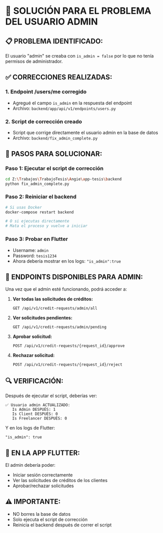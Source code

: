 
# 🔧 SOLUCIÓN PARA EL PROBLEMA DEL USUARIO ADMIN

## 📋 PROBLEMA IDENTIFICADO:
El usuario "admin" se creaba con `is_admin = false` por lo que no tenía permisos de administrador.

## ✅ CORRECCIONES REALIZADAS:

### 1. **Endpoint /users/me corregido**
   - Agregué el campo `is_admin` en la respuesta del endpoint
   - Archivo: `backend/app/api/v1/endpoints/users.py`

### 2. **Script de corrección creado**
   - Script que corrige directamente el usuario admin en la base de datos
   - Archivo: `backend/fix_admin_complete.py`

## 🚀 PASOS PARA SOLUCIONAR:

### Paso 1: Ejecutar el script de corrección
```bash
cd Z:\Trabajos\TrabajoTesis\Angie\app-tesis\backend
python fix_admin_complete.py
```

### Paso 2: Reiniciar el backend
```bash
# Si usas Docker
docker-compose restart backend

# O si ejecutas directamente
# Mata el proceso y vuelve a iniciar
```

### Paso 3: Probar en Flutter
- Username: `admin`
- Password: `tesis1234`
- Ahora debería mostrar en los logs: `"is_admin":true`

## 📡 ENDPOINTS DISPONIBLES PARA ADMIN:

Una vez que el admin esté funcionando, podrá acceder a:

1. **Ver todas las solicitudes de créditos:**
   ```
   GET /api/v1/credit-requests/admin/all
   ```

2. **Ver solicitudes pendientes:**
   ```
   GET /api/v1/credit-requests/admin/pending
   ```

3. **Aprobar solicitud:**
   ```
   POST /api/v1/credit-requests/{request_id}/approve
   ```

4. **Rechazar solicitud:**
   ```
   POST /api/v1/credit-requests/{request_id}/reject
   ```

## 🔍 VERIFICACIÓN:

Después de ejecutar el script, deberías ver:
```
✅ Usuario admin ACTUALIZADO:
   Is Admin DESPUÉS: 1
   Is Client DESPUÉS: 0
   Is Freelancer DESPUÉS: 0
```

Y en los logs de Flutter:
```
"is_admin": true
```

## 📱 EN LA APP FLUTTER:

El admin debería poder:
- Iniciar sesión correctamente
- Ver las solicitudes de créditos de los clientes
- Aprobar/rechazar solicitudes

## ⚠️ IMPORTANTE:
- NO borres la base de datos
- Solo ejecuta el script de corrección
- Reinicia el backend después de correr el script
